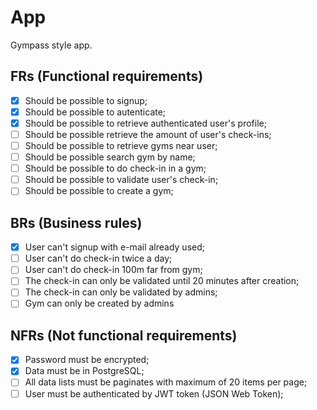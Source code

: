 # App

Gympass style app.

## FRs (Functional requirements)

- [x] Should be possible to signup;
- [x] Should be possible to autenticate;
- [x] Should be possible to retrieve authenticated user's profile;
- [ ] Should be possible retrieve the amount of user's check-ins;
- [ ] Should be possible to retrieve gyms near user;
- [ ] Should be possible search gym by name;
- [ ] Should be possible to do check-in in a gym;
- [ ] Should be possible to validate user's check-in;
- [ ] Should be possible to create a gym;

## BRs (Business rules)

- [x] User can't signup with e-mail already used;
- [ ] User can't do check-in twice a day;
- [ ] User can't do check-in 100m far from gym;
- [ ] The check-in can only be validated until 20 minutes after creation;
- [ ] The check-in can only be validated by admins;
- [ ] Gym can only be created by admins

## NFRs (Not functional requirements)

- [x] Password must be encrypted;
- [x] Data must be in PostgreSQL;
- [ ] All data lists must be paginates with maximum of 20 items per page;
- [ ] User must be authenticated by JWT token (JSON Web Token);
